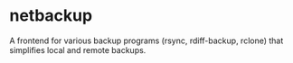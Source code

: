 # netbackup
A frontend for various backup programs (rsync, rdiff-backup, rclone) that simplifies local and remote backups.
